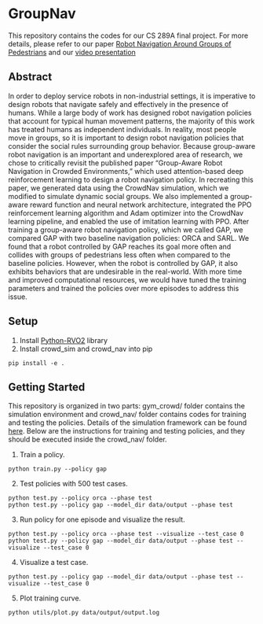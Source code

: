 # GroupNav
This repository contains the codes for our CS 289A final project. For more details, please refer to our paper
[Robot Navigation Around Groups of Pedestrians](http://people.eecs.berkeley.edu/~spohland/files/CS289.pdf) and our [video presentation](https://www.youtube.com/watch?v=-5TDMzaw9xY&ab_channel=AlvinTan)

## Abstract
In order to deploy service robots in non-industrial settings, it is imperative to design robots that navigate safely and effectively in the presence of humans. While a large body of work has designed robot navigation policies that account for typical human movement patterns, the majority of this work has treated humans as independent individuals. In reality, most people move in groups, so it is important to design robot navigation policies that consider the social rules surrounding group behavior. Because group-aware robot navigation is an important and underexplored area of research, we chose to critically revisit the published paper “Group-Aware Robot Navigation in Crowded Environments,” which used attention-based deep reinforcement learning to design a robot navigation policy. In recreating this paper, we generated data using the CrowdNav simulation, which we modified to simulate dynamic social groups. We also implemented a group-aware reward function and neural network architecture, integrated the PPO reinforcement learning algorithm and Adam optimizer into the CrowdNav learning pipeline, and enabled the use of imitation learning with PPO. After training a group-aware robot navigation policy, which we called GAP, we compared GAP with two baseline navigation policies: ORCA and SARL. We found that a robot controlled by GAP reaches its goal more often and collides with groups of pedestrians less often when compared to the baseline policies. However, when the robot is controlled by GAP, it also exhibits behaviors that are undesirable in the real-world. With more time and improved computational resources, we would have tuned the training parameters and trained the policies over more episodes to address this issue.

## Setup
1. Install [Python-RVO2](https://github.com/sybrenstuvel/Python-RVO2) library
2. Install crowd_sim and crowd_nav into pip
```
pip install -e .
```

## Getting Started
This repository is organized in two parts: gym_crowd/ folder contains the simulation environment and
crowd_nav/ folder contains codes for training and testing the policies. Details of the simulation framework can be found
[here](crowd_sim/README.md). Below are the instructions for training and testing policies, and they should be executed
inside the crowd_nav/ folder.


1. Train a policy.
```
python train.py --policy gap
```
2. Test policies with 500 test cases.
```
python test.py --policy orca --phase test
python test.py --policy gap --model_dir data/output --phase test
```
3. Run policy for one episode and visualize the result.
```
python test.py --policy orca --phase test --visualize --test_case 0
python test.py --policy gap --model_dir data/output --phase test --visualize --test_case 0
```
4. Visualize a test case.
```
python test.py --policy gap --model_dir data/output --phase test --visualize --test_case 0
```
5. Plot training curve.
```
python utils/plot.py data/output/output.log
```
